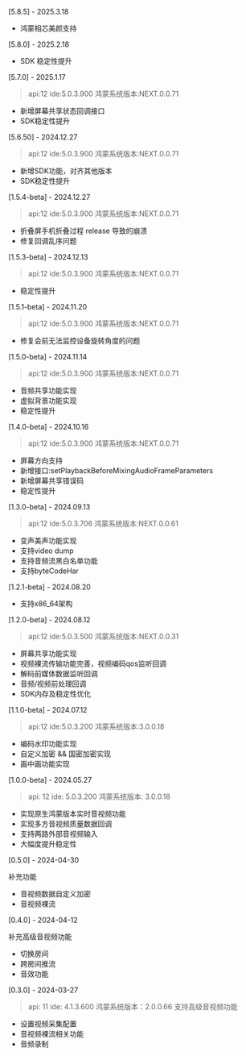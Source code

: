 [5.8.5] - 2025.3.18
- 鸿蒙相芯美颜支持

[5.8.0] - 2025.2.18
- SDK 稳定性提升

[5.7.0] - 2025.1.17
>api:12 ide:5.0.3.900 鸿蒙系统版本:NEXT.0.0.71
- 新增屏幕共享状态回调接口
- SDK稳定性提升

[5.6.50] - 2024.12.27
>api:12 ide:5.0.3.900 鸿蒙系统版本:NEXT.0.0.71
- 新增SDK功能，对齐其他版本
- SDK稳定性提升

[1.5.4-beta] - 2024.12.27
>api:12 ide:5.0.3.900 鸿蒙系统版本:NEXT.0.0.71
- 折叠屏手机折叠过程 release 导致的崩溃
- 修复回调乱序问题

[1.5.3-beta] - 2024.12.13
>api:12 ide:5.0.3.900 鸿蒙系统版本:NEXT.0.0.71
- 稳定性提升

[1.5.1-beta] - 2024.11.20
>api:12 ide:5.0.3.900 鸿蒙系统版本:NEXT.0.0.71

- 修复会前无法监控设备旋转角度的问题

[1.5.0-beta] - 2024.11.14
> api:12 ide:5.0.3.900 鸿蒙系统版本:NEXT.0.0.71
- 音频共享功能实现
- 虚拟背景功能实现
- 稳定性提升

[1.4.0-beta] - 2024.10.16
> api:12 ide:5.0.3.900 鸿蒙系统版本:NEXT.0.0.71
- 屏幕方向支持
- 新增接口:setPlaybackBeforeMixingAudioFrameParameters
- 新增屏幕共享错误码
- 稳定性提升

[1.3.0-beta] - 2024.09.13
> api:12 ide:5.0.3.706 鸿蒙系统版本:NEXT.0.0.61
- 变声美声功能实现
- 支持video dump
- 支持音频流黑白名单功能
- 支持byteCodeHar

[1.2.1-beta] - 2024.08.20
- 支持x86_64架构

[1.2.0-beta] - 2024.08.12
>api:12 ide:5.0.3.500 鸿蒙系统版本:NEXT.0.0.31
- 屏幕共享功能实现
- 视频裸流传输功能完善，视频编码qos监听回调
- 解码前媒体数据监听回调
- 音频/视频前处理回调
- SDK内存及稳定性优化

[1.1.0-beta] - 2024.07.12
>api:12 ide:5.0.3.200 鸿蒙系统版本:3.0.0.18
- 编码水印功能实现
- 自定义加密 && 国密加密实现
- 画中画功能实现


[1.0.0-beta] - 2024.05.27
>api: 12 ide: 5.0.3.200 鸿蒙系统版本: 3.0.0.18
- 实现原生鸿蒙版本实时音视频功能
- 实现多方音视频质量数据回调
- 支持两路外部音视频输入
- 大幅度提升稳定性

[0.5.0] - 2024-04-30

补充功能

- 音视频数据自定义加密
- 音视频裸流

[0.4.0] - 2024-04-12

补充高级音视频功能

- 切换房间
- 跨房间推流
- 音效功能

[0.3.0] - 2024-03-27
>api: 11 ide: 4.1.3.600 鸿蒙系统版本：2.0.0.66
支持高级音视频功能
- 设置视频采集配置
- 音视频裸流相关功能
- 音频录制
